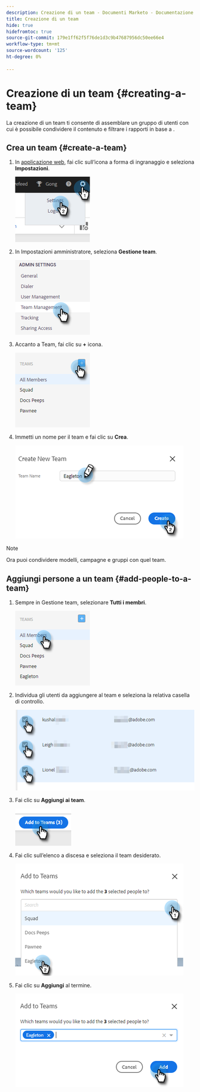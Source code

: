```yaml
---
description: Creazione di un team - Documenti Marketo - Documentazione del prodotto
title: Creazione di un team
hide: true
hidefromtoc: true
source-git-commit: 179e1ff62f5f76de1d3c9b47687956dc50ee66e4
workflow-type: tm+mt
source-wordcount: '125'
ht-degree: 0%

---
```


# Creazione di un team {#creating-a-team}

La creazione di un team ti consente di assemblare un gruppo di utenti con cui è possibile condividere il contenuto e filtrare i rapporti in base a .

## Crea un team {#create-a-team}

1. In [applicazione web](https://toutapp.com/login), fai clic sull’icona a forma di ingranaggio e seleziona **Impostazioni**.

   ![](assets/creating-a-team-1.png)

1. In Impostazioni amministratore, seleziona **Gestione team**.

   ![](assets/creating-a-team-2.png)

1. Accanto a Team, fai clic su **+** icona.

   ![](assets/creating-a-team-3.png)

1. Immetti un nome per il team e fai clic su **Crea**.

   ![](assets/creating-a-team-4.png)

>[!NOTE]
>
>Ora puoi condividere modelli, campagne e gruppi con quel team.

## Aggiungi persone a un team {#add-people-to-a-team}

1. Sempre in Gestione team, selezionare **Tutti i membri**.

   ![](assets/creating-a-team-5.png)

1. Individua gli utenti da aggiungere al team e seleziona la relativa casella di controllo.

   ![](assets/creating-a-team-6.png)

1. Fai clic su **Aggiungi ai team**.

   ![](assets/creating-a-team-7.png)

1. Fai clic sull’elenco a discesa e seleziona il team desiderato.

   ![](assets/creating-a-team-8.png)

1. Fai clic su **Aggiungi** al termine.

   ![](assets/creating-a-team-9.png)
